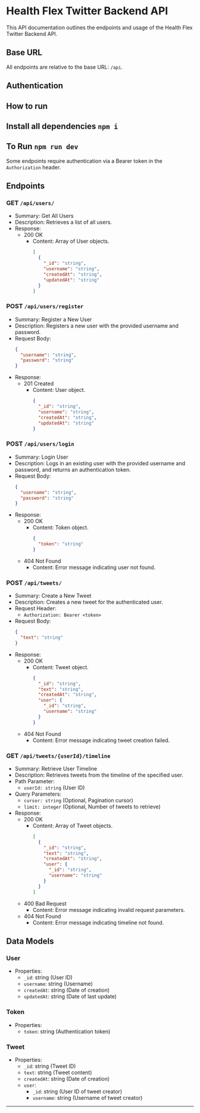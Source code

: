 
# Health Flex Twitter Backend API

This API documentation outlines the endpoints and usage of the Health Flex Twitter Backend API.

## Base URL

All endpoints are relative to the base URL: `/api`.

## Authentication

## How to run

## Install all dependencies `npm i`
## To Run `npm run dev`


Some endpoints require authentication via a Bearer token in the `Authorization` header.

## Endpoints

### GET `/api/users/`

- Summary: Get All Users
- Description: Retrieves a list of all users.
- Response:
  - 200 OK
    - Content: Array of User objects.
      ```json
      [
        {
          "_id": "string",
          "username": "string",
          "createdAt": "string",
          "updatedAt": "string"
        }
      ]
      ```

### POST `/api/users/register`

- Summary: Register a New User
- Description: Registers a new user with the provided username and password.
- Request Body:
  ```json
  {
    "username": "string",
    "password": "string"
  }
  ```
- Response:
  - 201 Created
    - Content: User object.
      ```json
      {
        "_id": "string",
        "username": "string",
        "createdAt": "string",
        "updatedAt": "string"
      }
      ```

### POST `/api/users/login`

- Summary: Login User
- Description: Logs in an existing user with the provided username and password, and returns an authentication token.
- Request Body:
  ```json
  {
    "username": "string",
    "password": "string"
  }
  ```
- Response:
  - 200 OK
    - Content: Token object.
      ```json
      {
        "token": "string"
      }
      ```
  - 404 Not Found
    - Content: Error message indicating user not found.

### POST `/api/tweets/`

- Summary: Create a New Tweet
- Description: Creates a new tweet for the authenticated user.
- Request Header:
  - `Authorization: Bearer <token>`
- Request Body:
  ```json
  {
    "text": "string"
  }
  ```
- Response:
  - 200 OK
    - Content: Tweet object.
      ```json
      {
        "_id": "string",
        "text": "string",
        "createdAt": "string",
        "user": {
          "_id": "string",
          "username": "string"
        }
      }
      ```
  - 404 Not Found
    - Content: Error message indicating tweet creation failed.

### GET `/api/tweets/{userId}/timeline`

- Summary: Retrieve User Timeline
- Description: Retrieves tweets from the timeline of the specified user.
- Path Parameter:
  - `userId: string` (User ID)
- Query Parameters:
  - `cursor: string` (Optional, Pagination cursor)
  - `limit: integer` (Optional, Number of tweets to retrieve)
- Response:
  - 200 OK
    - Content: Array of Tweet objects.
      ```json
      [
        {
          "_id": "string",
          "text": "string",
          "createdAt": "string",
          "user": {
            "_id": "string",
            "username": "string"
          }
        }
      ]
      ```
  - 400 Bad Request
    - Content: Error message indicating invalid request parameters.
  - 404 Not Found
    - Content: Error message indicating timeline not found.

## Data Models

### User

- Properties:
  - `_id`: string (User ID)
  - `username`: string (Username)
  - `createdAt`: string (Date of creation)
  - `updatedAt`: string (Date of last update)

### Token

- Properties:
  - `token`: string (Authentication token)

### Tweet

- Properties:
  - `_id`: string (Tweet ID)
  - `text`: string (Tweet content)
  - `createdAt`: string (Date of creation)
  - `user`:
    - `_id`: string (User ID of tweet creator)
    - `username`: string (Username of tweet creator)

---
